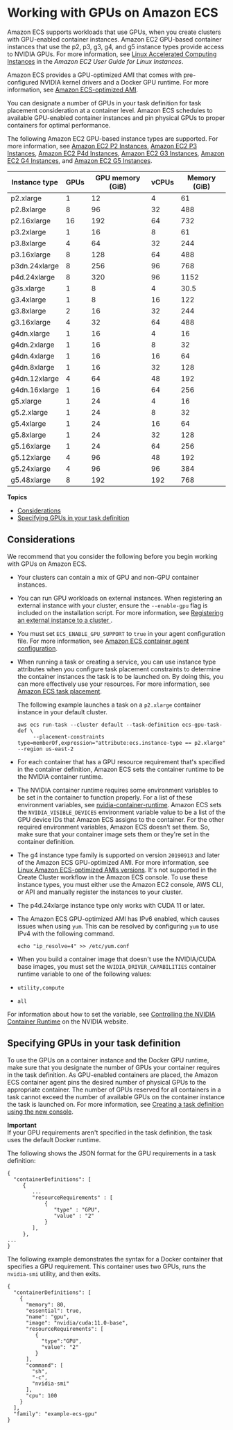 # Working with GPUs on Amazon ECS<a name="ecs-gpu"></a>

Amazon ECS supports workloads that use GPUs, when you create clusters with GPU\-enabled container instances\. Amazon EC2 GPU\-based container instances that use the p2, p3, g3, g4, and g5 instance types provide access to NVIDIA GPUs\. For more information, see [Linux Accelerated Computing Instances](https://docs.aws.amazon.com/AWSEC2/latest/UserGuide/accelerated-computing-instances.html) in the *Amazon EC2 User Guide for Linux Instances*\.

Amazon ECS provides a GPU\-optimized AMI that comes with pre\-configured NVIDIA kernel drivers and a Docker GPU runtime\. For more information, see [Amazon ECS\-optimized AMI](ecs-optimized_AMI.md)\.

You can designate a number of GPUs in your task definition for task placement consideration at a container level\. Amazon ECS schedules to available GPU\-enabled container instances and pin physical GPUs to proper containers for optimal performance\. 

The following Amazon EC2 GPU\-based instance types are supported\. For more information, see [Amazon EC2 P2 Instances](https://aws.amazon.com/ec2/instance-types/p2/), [Amazon EC2 P3 Instances](https://aws.amazon.com/ec2/instance-types/p3/), [Amazon EC2 P4d Instances](https://aws.amazon.com/ec2/instance-types/p4/), [Amazon EC2 G3 Instances](https://aws.amazon.com/ec2/instance-types/g3/), [Amazon EC2 G4 Instances](https://aws.amazon.com/ec2/instance-types/g4/), and [Amazon EC2 G5 Instances](https://aws.amazon.com/ec2/instance-types/g5/)\.


|  Instance type  |  GPUs  |  GPU memory \(GiB\)  |  vCPUs  |  Memory \(GiB\)  | 
| --- | --- | --- | --- | --- | 
|  p2\.xlarge  |  1  |  12  |  4  |  61  | 
|  p2\.8xlarge  |  8  |  96  |  32  |  488  | 
|  p2\.16xlarge  |  16  |  192  |  64  |  732  | 
|  p3\.2xlarge  |  1  |  16  |  8  |  61  | 
|  p3\.8xlarge  |  4  |  64  |  32  |  244  | 
|  p3\.16xlarge  |  8  |  128  |  64  |  488  | 
|  p3dn\.24xlarge  |  8  |  256  |  96  |  768  | 
|  p4d\.24xlarge  | 8 | 320 | 96 | 1152 | 
|  g3s\.xlarge  |  1  |  8  |  4  |  30\.5  | 
|  g3\.4xlarge  |  1  |  8  |  16  |  122  | 
|  g3\.8xlarge  |  2  |  16  |  32  |  244  | 
|  g3\.16xlarge  |  4  |  32  |  64  |  488  | 
|  g4dn\.xlarge  |  1  |  16  |  4  |  16  | 
|  g4dn\.2xlarge  |  1  |  16  |  8  |  32  | 
|  g4dn\.4xlarge  |  1  |  16  |  16  |  64  | 
|  g4dn\.8xlarge  |  1  |  16  |  32  |  128  | 
|  g4dn\.12xlarge  |  4  |  64  |  48  |  192  | 
|  g4dn\.16xlarge  |  1  |  16  |  64  |  256  | 
| g5\.xlarge  | 1  | 24  | 4  | 16  | 
| g5\.2\.xlarge  | 1  | 24  | 8  | 32  | 
| g5\.4xlarge  | 1  | 24  | 16  | 64  | 
| g5\.8xlarge  | 1  | 24  | 32  | 128  | 
| g5\.16xlarge  | 1  | 24  | 64  | 256  | 
| g5\.12xlarge  | 4  | 96  | 48  | 192  | 
| g5\.24xlarge  | 4  | 96  | 96  | 384  | 
| g5\.48xlarge  | 8  | 192  | 192  | 768  | 

**Topics**
+ [Considerations](#gpu-considerations)
+ [Specifying GPUs in your task definition](#ecs-gpu-specifying)

## Considerations<a name="gpu-considerations"></a>

We recommend that you consider the following before you begin working with GPUs on Amazon ECS\.
+ Your clusters can contain a mix of GPU and non\-GPU container instances\.
+ You can run GPU workloads on external instances\. When registering an external instance with your cluster, ensure the `--enable-gpu` flag is included on the installation script\. For more information, see [Registering an external instance to a cluster ](ecs-anywhere-registration.md)\.
+ You must set `ECS_ENABLE_GPU_SUPPORT` to `true` in your agent configuration file\. For more information, see [Amazon ECS container agent configuration](ecs-agent-config.md)\.
+ When running a task or creating a service, you can use instance type attributes when you configure task placement constraints to determine the container instances the task is to be launched on\. By doing this, you can more effectively use your resources\. For more information, see [Amazon ECS task placement](task-placement.md)\.

  The following example launches a task on a `p2.xlarge` container instance in your default cluster\.

  ```
  aws ecs run-task --cluster default --task-definition ecs-gpu-task-def \
       --placement-constraints type=memberOf,expression="attribute:ecs.instance-type == p2.xlarge" --region us-east-2
  ```
+ For each container that has a GPU resource requirement that's specified in the container definition, Amazon ECS sets the container runtime to be the NVIDIA container runtime\.
+ The NVIDIA container runtime requires some environment variables to be set in the container to function properly\. For a list of these environment variables, see [nvidia\-container\-runtime](https://github.com/NVIDIA/nvidia-container-runtime)\. Amazon ECS sets the `NVIDIA_VISIBLE_DEVICES` environment variable value to be a list of the GPU device IDs that Amazon ECS assigns to the container\. For the other required environment variables, Amazon ECS doesn't set them\. So, make sure that your container image sets them or they're set in the container definition\.
+ The g4 instance type family is supported on version `20190913` and later of the Amazon ECS GPU\-optimized AMI\. For more information, see [Linux Amazon ECS\-optimized AMIs versions](ecs-ami-versions.md#ecs-ami-versions-linux)\. It's not supported in the Create Cluster workflow in the Amazon ECS console\. To use these instance types, you must either use the Amazon EC2 console, AWS CLI, or API and manually register the instances to your cluster\.
+ The p4d\.24xlarge instance type only works with CUDA 11 or later\.
+ The Amazon ECS GPU\-optimized AMI has IPv6 enabled, which causes issues when using `yum`\. This can be resolved by configuring `yum` to use IPv4 with the following command\.

  ```
  echo "ip_resolve=4" >> /etc/yum.conf
  ```
+  When you build a container image that doesn't use the NVIDIA/CUDA base images, you must set the `NVIDIA_DRIVER_CAPABILITIES` container runtime variable to one of the following values:
  + `utility,compute`
  + `all`

  For information about how to set the variable, see [Controlling the NVIDIA Container Runtime](https://sarus.readthedocs.io/en/stable/user/custom-cuda-images.html#controlling-the-nvidia-container-runtime) on the NVIDIA website\.

## Specifying GPUs in your task definition<a name="ecs-gpu-specifying"></a>

To use the GPUs on a container instance and the Docker GPU runtime, make sure that you designate the number of GPUs your container requires in the task definition\. As GPU\-enabled containers are placed, the Amazon ECS container agent pins the desired number of physical GPUs to the appropriate container\. The number of GPUs reserved for all containers in a task cannot exceed the number of available GPUs on the container instance the task is launched on\. For more information, see [Creating a task definition using the new console](create-task-definition.md)\.

**Important**  
If your GPU requirements aren't specified in the task definition, the task uses the default Docker runtime\.

The following shows the JSON format for the GPU requirements in a task definition:

```
{
  "containerDefinitions": [
     {
        ...
        "resourceRequirements" : [
            {
               "type" : "GPU", 
               "value" : "2"
            }
        ],
     },
...
}
```

The following example demonstrates the syntax for a Docker container that specifies a GPU requirement\. This container uses two GPUs, runs the `nvidia-smi` utility, and then exits\.

```
{
  "containerDefinitions": [
    {
      "memory": 80,
      "essential": true,
      "name": "gpu",
      "image": "nvidia/cuda:11.0-base",
      "resourceRequirements": [
         {
           "type":"GPU",
           "value": "2"
         }
      ],
      "command": [
        "sh",
        "-c",
        "nvidia-smi"
      ],
      "cpu": 100
    }
  ],
  "family": "example-ecs-gpu"
}
```